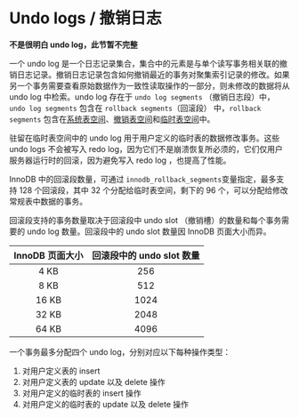 # Undo logs / 撤销日志

<B>不是很明白 undo log，此节暂不完整</B>

一个 undo log 是一个日志记录集合，集合中的元素是与单个读写事务相关联的撤销日志记录。撤销日志记录包含如何撤销最近的事务对聚集索引记录的修改。如果另一个事务需要查看原始数据作为一致性读取操作的一部分，则未修改的数据将从 undo log 中检索。undo log 存在于 `undo log segments` （撤销日志段）中，`undo log segments` 包含在 `rollback segments`（回滚段） 中，`rollback segments` 包含在[系统表空间](../6.3/6.3.表空间.md)、[撤销表空间](../6.3/6.3.表空间.md)和[临时表空间](../6.3/6.3.表空间.md)中。

驻留在临时表空间中的 undo log 用于用户定义的临时表的数据修改事务。这些 undo logs 不会被写入 redo log，因为它们不是崩溃恢复所必须的，它们仅用户服务器运行时的回滚，因为避免写入 redo log ，也提高了性能。

InnoDB 中的回滚段数量，可通过 `innodb_rollback_segments`变量指定，最多支持 128 个回滚段，其中 32 个分配给临时表空间，剩下的 96 个，可以分配给修改常规表中数据的事务。

回滚段支持的事务数量取决于回滚段中 undo slot （撤销槽）的数量和每个事务需要的 undo log 数量。回滚段中的 undo slot 数量因 InnoDB 页面大小而异。

| InnoDB 页面大小 | 回滚段中的 undo slot 数量 |
|:-----------:|:------------------:|
| 4 KB        | 256                |
| 8 KB        | 512                |
| 16 KB       | 1024               |
| 32 KB       | 2048               |
| 64 KB       | 4096               |

一个事务最多分配四个 undo log，分别对应以下每种操作类型：

1. 对用户定义表的 insert 
2. 对用户定义表的 update 以及  delete 操作
3. 对用户定义的临时表的 insert 操作
4. 对用户定义的临时表的 update 以及 delete 操作
